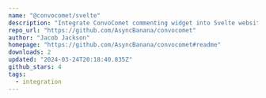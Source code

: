 ```yaml
---
name: "@convocomet/svelte"
description: "Integrate ConvoComet commenting widget into Svelte websites."
repo_url: "https://github.com/AsyncBanana/convocomet"
author: "Jacob Jackson"
homepage: "https://github.com/AsyncBanana/convocomet#readme"
downloads: 2
updated: "2024-03-24T20:18:40.835Z"
github_stars: 4
tags: 
  - integration
---
```

